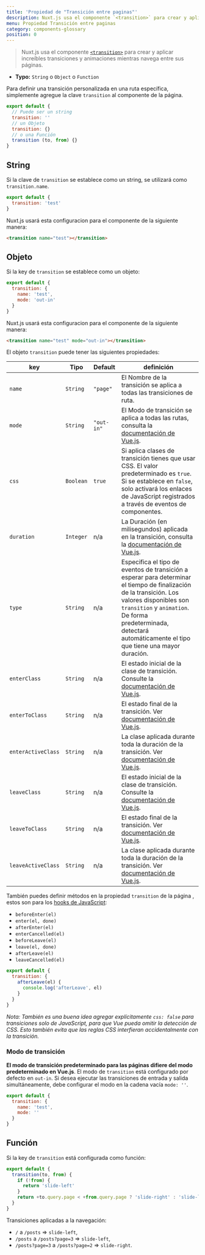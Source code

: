 ```yaml
---
title: 'Propiedad de "Transición entre paginas"'
description: Nuxt.js usa el componente `<transition>` para crear y aplicar increíbles transiciones/animaciones mientras navega entre sus páginas.
menu: Propiedad Transición entre paginas
category: components-glossary
position: 0
---
```


> Nuxt.js usa el componente [`<transition>`](https://vuejs.org/v2/guide/transitions.html#Transitioning-Single-Elements-Components) para crear y aplicar increíbles transiciones y animaciones mientras navega entre sus páginas.

- **Typo:** `String` o `Object` o `Function`

Para definir una transición personalizada en una ruta específica, simplemente agregue la clave `transition` al componente de la página.

```js
export default {
  // Puede ser un string
  transition: ''
  // un Objeto
  transition: {}
  // o una Función 
  transition (to, from) {}
}
```

## String

Si la clave de `transition` se establece como un string, se utilizará como `transition.name`.

```js
export default {
  transition: 'test'
}
```

Nuxt.js usará esta configuracion para el componente de la siguiente manera:

```html
<transition name="test"></transition>
```

## Objeto

Si la key de `transition` se establece como un objeto:

```js
export default {
  transition: {
    name: 'test',
    mode: 'out-in'
  }
}
```

Nuxt.js usará esta configuracion para el componente de la siguiente manera:

```html
<transition name="test" mode="out-in"></transition>
```

El objeto `transition` puede tener las siguientes propiedades:

| key | Tipo | Default | definición |
| --- | --- | --- | --- |
| `name` | `String` | `"page"` | El Nombre de la transición se  aplica a todas las transiciones de ruta. |
| `mode` | `String` | `"out-in"` | El Modo de transición se aplica a todas las rutas, consulta la [documentación de Vue.js](https://vuejs.org/v2/guide/transitions.html#Transition-Modes). |
| `css` | `Boolean` | `true` | Si aplica clases de transición tienes que usar CSS. El valor predeterminado es `true`. Si se establece en `false`, solo activará los enlaces de JavaScript registrados a través de eventos de componentes. |
| `duration` | `Integer` | n/a | La Duración (en milisegundos) aplicada en la transición, consulta la [documentación de Vue.js](https://vuejs.org/v2/guide/transitions.html#Explicit-Transition-Durations). |
| `type` | `String` | n/a | Especifica el tipo de eventos de transición a esperar para determinar el tiempo de finalización de la transición. Los valores disponibles son `transition` y `animation`. De forma predeterminada, detectará automáticamente el tipo que tiene una mayor duración. |
| `enterClass` | `String` | n/a | El estado inicial de la clase de transición. Consulte la [documentación de Vue.js](https://vuejs.org/v2/guide/transitions.html#Custom-Transition-Classes). |
| `enterToClass` | `String` | n/a | El estado final de la transición. Ver [documentación de Vue.js](https://vuejs.org/v2/guide/transitions.html#Custom-Transition-Classes). |
| `enterActiveClass` | `String` | n/a | La clase aplicada durante toda la duración de la transición. Ver [documentación de Vue.js](https://vuejs.org/v2/guide/transitions.html#Custom-Transition-Classes). |
| `leaveClass` | `String` | n/a | El estado inicial de la clase de transición. Consulte la [documentación de Vue.js](https://vuejs.org/v2/guide/transitions.html#Custom-Transition-Classes). |
| `leaveToClass` | `String` | n/a | El estado final de la transición. Ver [documentación de Vue.js](https://vuejs.org/v2/guide/transitions.html#Custom-Transition-Classes). |
| `leaveActiveClass` | `String` | n/a | La clase aplicada durante toda la duración de la transición. Ver [documentación de Vue.js](https://vuejs.org/v2/guide/transitions.html#Custom-Transition-Classes). |

También puedes definir métodos en la propiedad `transition` de la página , estos son para los [hooks de JavaScript](https://vuejs.org/v2/guide/transitions.html#JavaScript-Hooks):

- `beforeEnter(el)`
- `enter(el, done)`
- `afterEnter(el)`
- `enterCancelled(el)`
- `beforeLeave(el)`
- `leave(el, done)`
- `afterLeave(el)`
- `leaveCancelled(el)`

```js
export default {
  transition: {
    afterLeave(el) {
      console.log('afterLeave', el)
    }
  }
}
```

_Nota: También es una buena idea agregar explícitamente `css: false` para transiciones solo de JavaScript, para que Vue pueda omitir la detección de CSS. Esto también evita que las reglas CSS interfieran accidentalmente con la transición._

### Modo de transición

**El modo de transición predeterminado para las páginas difiere del modo predeterminado en Vue.js**. El modo de `transition` está configurado por defecto en `out-in`. Si desea ejecutar las transiciones de entrada y salida simultáneamente, debe configurar el modo en la cadena vacía `mode: ''`.

```js
export default {
  transition: {
    name: 'test',
    mode: ''
  }
}
```

## Función

Si la key de `transition` está configurada como función:

```js
export default {
  transition(to, from) {
    if (!from) {
      return 'slide-left'
    }
    return +to.query.page < +from.query.page ? 'slide-right' : 'slide-left'
  }
}
```

Transiciones aplicadas a la navegación:

- `/` a `/posts` => `slide-left`,
- `/posts` a `/posts?page=3` => `slide-left`,
- `/posts?page=3` a `/posts?page=2` => `slide-right`.
